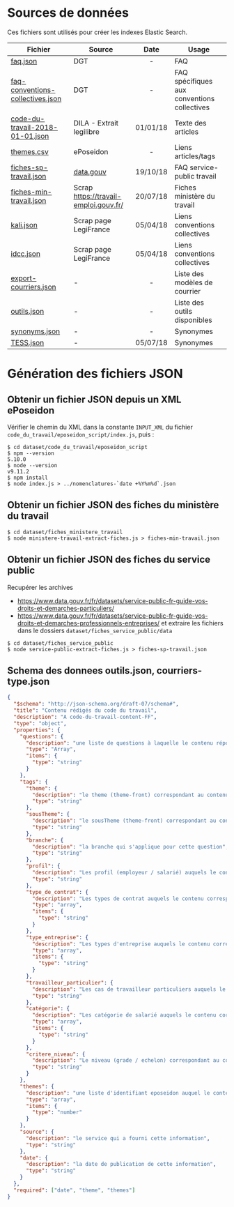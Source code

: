 # Sources de données

Ces fichiers sont utilisés pour créer les indexes Elastic Search.

| Fichier                                                                              | Source                                                                                                                      |   Date   | Usage                                       |
| ------------------------------------------------------------------------------------ | --------------------------------------------------------------------------------------------------------------------------- | :------: | ------------------------------------------- |
| [faq.json](./faq.json)                                                               | DGT                                                                                                                         |    -     | FAQ                                         |
| [faq-conventions-collectives.json](./faq-conventions-collectives.json)               | DGT                                                                                                                         |    -     | FAQ spécifiques aux conventions collectives |
| [code-du-travail-2018-01-01.json](./code-du-travail/code-du-travail-2018-01-01.json) | DILA - Extrait legilibre                                                                                                    | 01/01/18 | Texte des articles                          |
| [themes.csv](./code-du-travail/themes.csv)                                           | ePoseidon                                                                                                                   |    -     | Liens articles/tags                         |
| [fiches-sp-travail.json](./fiches_service_public/fiches-sp-travail.json)             | [data.gouv](https://data.gouv.fr/fr/datasets/service-public-fr-guide-vos-droits-et-demarches-professionnels-entreprises/#_) | 19/10/18 | FAQ service-public travail                  |
| [fiches-min-travail.json](./fiches_ministere_travail/fiches-min-travail.json)        | Scrap https://travail-emploi.gouv.fr/                                                                                       | 20/07/18 | Fiches ministère du travail                 |
| [kali.json](./kali.json)                                                             | Scrap page LegiFrance                                                                                                       | 05/04/18 | Liens conventions collectives               |
| [idcc.json](./idcc.json)                                                             | Scrap page LegiFrance                                                                                                       | 05/04/18 | Liens conventions collectives               |
| [export-courriers.json](./export-courriers.json)                                     | -                                                                                                                           |    -     | Liste des modèles de courrier               |
| [outils.json](./outils.json)                                                         | -                                                                                                                           |    -     | Liste des outils disponibles                |
| [synonyms.json](./synonyms.json)                                                     | -                                                                                                                           |    -     | Synonymes                                   |
| [TESS.json](./thesaurus/TESS.json)                                                   | -                                                                                                                           | 05/07/18 | Synonymes                                   |

# Génération des fichiers JSON

## Obtenir un fichier JSON depuis un XML ePoseidon

Vérifier le chemin du XML dans la constante `INPUT_XML` du fichier `code_du_travail/eposeidon_script/index.js`, puis :

```
$ cd dataset/code_du_travail/eposeidon_script
$ npm --version
5.10.0
$ node --version
v9.11.2
$ npm install
$ node index.js > ../nomenclatures-`date +%Y%m%d`.json
```

## Obtenir un fichier JSON des fiches du ministère du travail

```
$ cd dataset/fiches_ministere_travail
$ node ministere-travail-extract-fiches.js > fiches-min-travail.json
```

## Obtenir un fichier JSON des fiches du service public

Recupérer les archives

- https://www.data.gouv.fr/fr/datasets/service-public-fr-guide-vos-droits-et-demarches-particuliers/
- https://www.data.gouv.fr/fr/datasets/service-public-fr-guide-vos-droits-et-demarches-professionnels-entreprises/
  et extraire les fichiers dans le dossiers `dataset/fiches_service_public/data`

```
$ cd dataset/fiches_service_public
$ node service-public-extract-fiches.js > fiches-sp-travail.json
```

## Schema des donnees outils.json, courriers-type.json

```json
{
  "$schema": "http://json-schema.org/draft-07/schema#",
  "title": "Contenu rédigés du code du travail",
  "description": "A code-du-travail-content-FF",
  "type": "object",
  "properties": {
    "questions": {
      "description": "une liste de questions à laquelle le contenu répond",
      "type": "Array",
      "items": {
        "type": "string"
      }
    },
    "tags": {
      "theme": {
        "description": "le theme (theme-front) correspondant au contenu",
        "type": "string"
      },
      "sousTheme": {
        "description": "le sousTheme (theme-front) correspondant au contenu",
        "type": "string"
      },
      "branche": {
        "description": "la branche qui s'applique pour cette question",
        "type": "string"
      },
      "profil": {
        "description": "Les profil (employeur / salarié) auquels le contenu correspond",
        "type": "string"
      },
      "type_de_contrat": {
        "description": "Les types de contrat auquels le contenu correspond",
        "type": "array",
        "items": {
          "type": "string"
        }
      },
      "type_entreprise": {
        "description": "Les types d'entreprise auquels le contenu correspond",
        "type": "array",
        "items": {
          "type": "string"
        }
      },
      "travailleur_particulier": {
        "description": "Les cas de travailleur particuliers auquels le contenu correspond",
        "type": "string"
      },
      "catégorie": {
        "description": "Les catégorie de salarié auquels le contenu correspond",
        "type": "array",
        "items": {
          "type": "string"
        }
      },
      "critere_niveau": {
        "description": "Le niveau (grade / echelon) correspondant au contenu ",
        "type": "string"
      }
    },
    "themes": {
      "description": "une liste d'identifiant eposeidon auquel le contenu correspond",
      "type": "array",
      "items": {
        "type": "number"
      }
    },
    "source": {
      "description": "le service qui a fourni cette information",
      "type": "string"
    },
    "date": {
      "description": "la date de publication de cette information",
      "type": "string"
    }
  },
  "required": ["date", "theme", "themes"]
}
```
